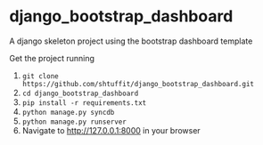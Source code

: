 # django_bootstrap_dashboard
A django skeleton project using the bootstrap dashboard template

Get the project running

1. `git clone https://github.com/shtuffit/django_bootstrap_dashboard.git`
2. `cd django_bootstrap_dashboard`
3. `pip install -r requirements.txt`
4. `python manage.py syncdb`
5. `python manage.py runserver`
6. Navigate to http://127.0.0.1:8000 in your browser
